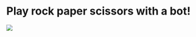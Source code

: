 # Play rock paper scissors with a bot!

![](https://raw.githubusercontent.com/virejdasani/javaScript-projects/main/intermediate-projects/virejdasani-rock-paper-scissors/screenshot.png)
